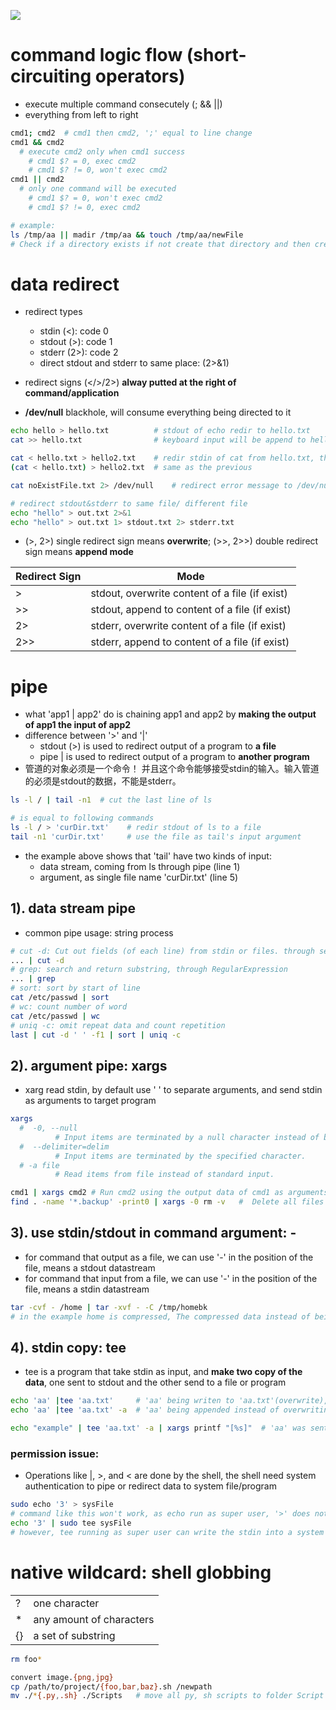 ![](https://imgur.com/nfshQeY.jpg)
# command logic flow (short-circuiting operators)
- execute multiple command consecutely (;  &&   ||)
- everything from left to right
``` bash
cmd1; cmd2  # cmd1 then cmd2, ';' equal to line change
cmd1 && cmd2  
  # execute cmd2 only when cmd1 success
    # cmd1 $? = 0, exec cmd2
    # cmd1 $? != 0, won't exec cmd2
cmd1 || cmd2  
  # only one command will be executed
    # cmd1 $? = 0, won't exec cmd2
    # cmd1 $? != 0, exec cmd2

# example:
ls /tmp/aa || madir /tmp/aa && touch /tmp/aa/newFile    
# Check if a directory exists if not create that directory and then create a new file
```

# data redirect
- redirect types
  - stdin (<): code 0
  - stdout (>): code 1
  - stderr (2>): code 2
  - direct stdout and stderr to same place: (2>&1) 
- redirect signs (</>/2>) **alway putted at the right of command/application**

- **/dev/null** blackhole, will consume everything being directed to it
``` bash
echo hello > hello.txt          # stdout of echo redir to hello.txt
cat >> hello.txt                # keyboard input will be append to hello.txt, ctrl+D quit

cat < hello.txt > hello2.txt    # redir stdin of cat from hello.txt, then redir stdout of cat to hello2.txt
(cat < hello.txt) > hello2.txt  # same as the previous

cat noExistFile.txt 2> /dev/null    # redirect error message to /dev/null

# redirect stdout&stderr to same file/ different file
echo "hello" > out.txt 2>&1
echo "hello" > out.txt 1> stdout.txt 2> stderr.txt
```
- (>, 2>) single redirect sign means **overwrite**; (>>, 2>>) double redirect sign means **append mode**

|Redirect Sign| Mode|
|---|---|
|>|stdout, overwrite content of a file (if exist)|
|>>|stdout, append to content of a file (if exist)|
|2>|stderr, overwrite content of a file (if exist)|
|2>>|stderr, append to content of a file (if exist)|

# pipe
- what 'app1 | app2' do is chaining app1 and app2  by **making the output of app1 the input of app2**
- difference between '>' and '|'
  - stdout (>) is used to redirect output of a program to **a file**
  - pipe | is used to redirect output of a program to **another program**
- 管道的对象必须是一个命令！ 并且这个命令能够接受stdin的输入。输入管道的必须是stdout的数据，不能是stderr。
``` bash
ls -l / | tail -n1  # cut the last line of ls

# is equal to following commands
ls -l / > 'curDir.txt'    # redir stdout of ls to a file
tail -n1 'curDir.txt'     # use the file as tail's input argument

```
- the example above shows that 'tail' have two kinds of input:
  - data stream, coming from ls through pipe (line 1)
  - argument, as single file name 'curDir.txt' (line 5)
## 1). data stream pipe
- common pipe usage: string process
``` bash
# cut -d: Cut out fields (of each line) from stdin or files. through separator (-d)
... | cut -d
# grep: search and return substring, through RegularExpression
... | grep
# sort: sort by start of line
cat /etc/passwd | sort
# wc: count number of word
cat /etc/passwd | wc
# uniq -c: omit repeat data and count repetition
last | cut -d ' ' -f1 | sort | uniq -c
```
## 2). argument pipe: xargs
- xarg read stdin, by default use ' ' to separate arguments, and send stdin as arguments to target program
``` bash
xargs
  #  -0, --null
          # Input items are terminated by a null character instead of by whitespace
  #  --delimiter=delim
          # Input items are terminated by the specified character.
  # -a file
          # Read items from file instead of standard input.

cmd1 | xargs cmd2 # Run cmd2 using the output data of cmd1 as arguments
find . -name '*.backup' -print0 | xargs -0 rm -v   #  Delete all files with a .backup extension (-print0 uses a null character to split file names, and -0 uses it as delimiter):
```

## 3). use stdin/stdout in command argument: -
- for command that output as a file, we can use '-' in the position of the file, means a stdout datastream
- for command that input from a file, we can use '-' in the position of the file, means a stdin datastream

```bash
tar -cvf - /home | tar -xvf - -C /tmp/homebk
# in the example home is compressed, The compressed data instead of being written to a file, is rewired to the stdout '-'. then being pipe to another tar's stdin '-', where the data is decompressed. 
```
## 4). stdin copy: tee
- tee is a program that take stdin as input, and **make two copy of the data**, one sent to stdout and the other send to a file or program

``` bash
echo 'aa' |tee 'aa.txt'     # 'aa' being writen to 'aa.txt'(overwrite), also printed in screen
echo 'aa' |tee 'aa.txt' -a  # 'aa' being appended instead of overwriting

echo "example" | tee 'aa.txt' -a | xargs printf "[%s]"  # 'aa' was sent to 'aa.txt', and the stdout containing 'aa' was again piped as an argument to printf
```
###  permission issue:
- Operations like |, >, and < are done by the shell, the shell need system authentication to pipe or redirect data to system file/program
``` bash
sudo echo '3' > sysFile   
# command like this won't work, as echo run as super user, '>' does not have permission
echo '3' | sudo tee sysFile 
# however, tee running as super user can write the stdin into a system file

```

# native wildcard: shell globbing
|||
|--|--|
|?|one character|
|*|any amount of characters|
|{}|a set of substring|

``` bash
rm foo*

convert image.{png,jpg}
cp /path/to/project/{foo,bar,baz}.sh /newpath
mv ./*{.py,.sh} ./Scripts   # move all py, sh scripts to folder Script
```

